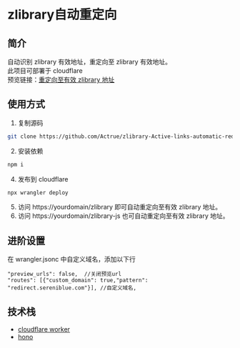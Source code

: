# zlibrary自动重定向

## 简介

自动识别 zlibrary 有效地址，重定向至 zlibrary 有效地址。  
此项目可部署于 cloudflare  
预览链接：[重定向至有效 zlibrary 地址](https://zb.sereniblue.com/)

## 使用方式

1. 复制源码

```bash
git clone https://github.com/Actrue/zlibrary-Active-links-automatic-redirection.git
```

2. 安装依赖

```bash
npm i
```



4. 发布到 cloudflare

```bash
npx wrangler deploy
```

5. 访问 https://yourdomain/zlibrary 即可自动重定向至有效 zlibrary 地址。  
6. 访问 https://yourdomain/zlibrary-js 也可自动重定向至有效 zlibrary 地址。

## 进阶设置

在 wrangler.jsonc 中自定义域名，添加以下行

```jsonc
"preview_urls": false,  //关闭预览url
"routes": [{"custom_domain": true,"pattern": "redirect.sereniblue.com"}], //自定义域名,
```

## 技术栈

- [cloudflare worker](https://www.cloudflare.com/zh-cn/)
- [hono](https://hono.dev/)

